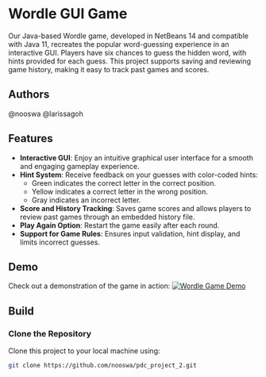 # Wordle GUI Game

Our Java-based Wordle game, developed in NetBeans 14 and compatible with Java 11, recreates the popular word-guessing experience in an interactive GUI. Players have six chances to guess the hidden word, with hints provided for each guess. This project supports saving and reviewing game history, making it easy to track past games and scores.

## Authors
@nooswa
@larissagoh

## Features
- **Interactive GUI**: Enjoy an intuitive graphical user interface for a smooth and engaging gameplay experience.
- **Hint System**: Receive feedback on your guesses with color-coded hints:
  - Green indicates the correct letter in the correct position.
  - Yellow indicates a correct letter in the wrong position.
  - Gray indicates an incorrect letter.
- **Score and History Tracking**: Saves game scores and allows players to review past games through an embedded history file.
- **Play Again Option**: Restart the game easily after each round.
- **Support for Game Rules**: Ensures input validation, hint display, and limits incorrect guesses.

## Demo
Check out a demonstration of the game in action: [![Wordle Game Demo](./assets/demo.gif)](https://vimeo.com/your-video-id)


## Build

### Clone the Repository
Clone this project to your local machine using:
```bash
git clone https://github.com/nooswa/pdc_project_2.git


